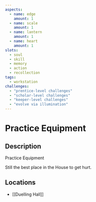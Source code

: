 ```yaml
---
aspects: 
  - name: edge
    amount: 1
  - name: scale
    amount: 1
  - name: lantern
    amount: 1
  - name: heart
    amount: 1
slots:
  - soul
  - skill
  - memory
  - action
  - recollection
tags:
  - workstation
challenges:
  - "prentice-level challenges"
  - "scholar-level challenges"
  - "keeper-level challenges"
  - "evolve via illumination"
---
```


# Practice Equipment

## Description
Practice Equipment

Still the best place in the House to get hurt.
## Locations
- [[Duelling Hall]]